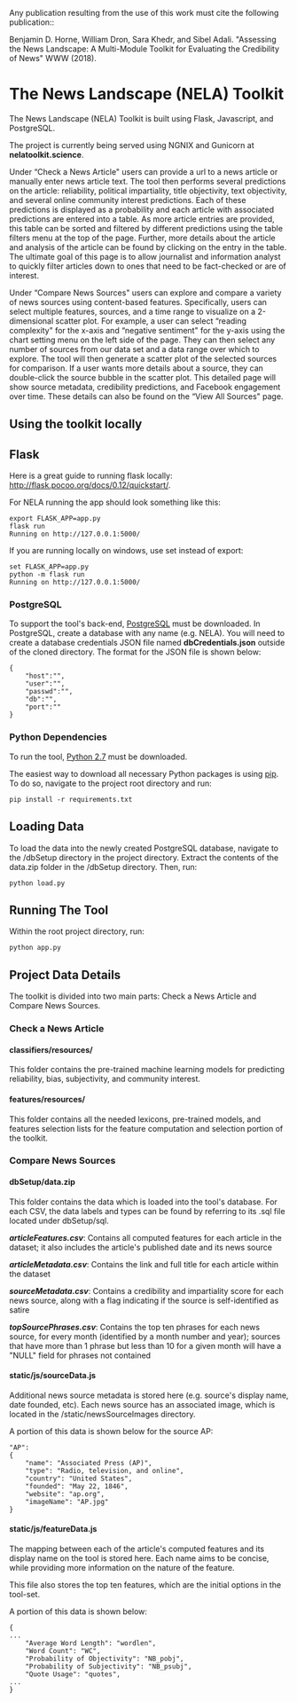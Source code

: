 Any publication resulting from the use of this work must cite the following publication::

Benjamin D. Horne, William Dron, Sara Khedr, and Sibel Adali. "Assessing the News Landscape: A Multi-Module Toolkit for Evaluating the Credibility of News" WWW (2018).

# The News Landscape (NELA) Toolkit

The News Landscape (NELA) Toolkit is built using Flask, Javascript, and PostgreSQL.

The project is currently being served using NGNIX and Gunicorn at **nelatoolkit.science**. 

Under “Check a News Article" users can provide a url to a news
article or manually enter news article text. The tool then performs
several predictions on the article: reliability, political impartiality,
title objectivity, text objectivity, and several online community
interest predictions. Each of these predictions is displayed as a
probability and each article with associated predictions are entered
into a table. As more article entries are provided, this table can be
sorted and filtered by different predictions using the table filters
menu at the top of the page. Further, more details about the article
and analysis of the article can be found by clicking on the entry
in the table. The ultimate goal of this page is to allow journalist
and information analyst to quickly filter articles down to ones that
need to be fact-checked or are of interest.

Under “Compare News Sources" users can explore and compare
a variety of news sources using content-based features. Specifically,
users can select multiple features, sources, and a time range to
visualize on a 2-dimensional scatter plot. For example, a user can
select “reading complexity" for the x-axis and “negative sentiment"
for the y-axis using the chart setting menu on the left side of the
page. They can then select any number of sources from our data set
and a data range over which to explore. The tool will then generate
a scatter plot of the selected sources for comparison. If a user wants
more details about a source, they can double-click the source bubble
in the scatter plot. This detailed page will show source metadata,
credibility predictions, and Facebook engagement over time. These
details can also be found on the “View All Sources" page.

## Using the toolkit locally

## Flask

Here is a great guide to running flask locally: http://flask.pocoo.org/docs/0.12/quickstart/.

For NELA running the app should look something like this:

	export FLASK_APP=app.py
	flask run
	Running on http://127.0.0.1:5000/

If you are running locally on windows, use set instead of export:
	
	set FLASK_APP=app.py
	python -m flask run
	Running on http://127.0.0.1:5000/

### PostgreSQL

To support the tool's back-end, [PostgreSQL](https://www.postgresql.org/) must be downloaded. In PostgreSQL, create a database with any name (e.g. NELA). You will need to create a database credentials JSON file named **dbCredentials.json** outside of the cloned directory. The format for the JSON file is shown below:

    {
    	"host":"",
    	"user":"",
    	"passwd":"",
    	"db":"",
    	"port":""
    }

### Python Dependencies

To run the tool, [Python 2.7](https://www.python.org/downloads/) must be downloaded.  

The easiest way to download all necessary Python packages is using [pip](https://pypi.python.org/pypi/pip). To do so, navigate to the project root directory and run:

	pip install -r requirements.txt

## Loading Data

To load the data into the newly created PostgreSQL database, navigate to the /dbSetup directory in the project directory. Extract the contents of the data.zip folder in the /dbSetup directory. Then, run:

	python load.py

## Running The Tool

Within the root project directory, run:
	
	python app.py

## Project Data Details

The toolkit is divided into two main parts: Check a News Article and Compare News Sources.

### Check a News Article
#### classifiers/resources/

This folder contains the pre-trained machine learning models for predicting reliability, bias, subjectivity, and community interest. 

#### features/resources/

This folder contains all the needed lexicons, pre-trained models, and features selection lists for the feature computation and selection portion of the toolkit. 

### Compare News Sources
#### dbSetup/data.zip

This folder contains the data which is loaded into the tool's database. For each CSV, the data labels and types can be found by referring to its .sql file located under dbSetup/sql. 

**_articleFeatures.csv_**: Contains all computed features for each article in the dataset; it also includes the article's published date and its news source 

**_articleMetadata.csv_**: Contains the link and full title for each article within the dataset 

**_sourceMetadata.csv_**: Contains a credibility and impartiality score for each news source, along with a flag indicating if the source is self-identified as satire

**_topSourcePhrases.csv_**: Contains the top ten phrases for each news source, for every month (identified by a month number and year); sources that have more than 1 phrase but less than 10 for a given month will have a "NULL" field for phrases not contained

#### static/js/sourceData.js

Additional news source metadata is stored here (e.g. source's display name, date founded, etc). Each news source has an associated image, which is located in the /static/newsSourceImages directory.

A portion of this data is shown below for the source AP:

	"AP":
	{
		"name": "Associated Press (AP)",
		"type": "Radio, television, and online",
		"country": "United States",
		"founded": "May 22, 1846",
		"website": "ap.org",
		"imageName": "AP.jpg"
	}

#### static/js/featureData.js

The mapping between each of the article's computed features and its display name on the tool is stored here. Each name aims to be concise, while providing more information on the nature of the feature.

This file also stores the top ten features, which are the initial options in the tool-set.

A portion of this data is shown below:

	{
	...
	    "Average Word Length": "wordlen",
        "Word Count": "WC",
        "Probability of Objectivity": "NB_pobj",
        "Probability of Subjectivity": "NB_psubj",
        "Quote Usage": "quotes",
	...
	}


 


	 






 

